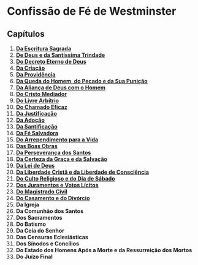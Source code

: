 # Confissão de Fé de Westminster

## Capítulos
1. [**Da Escritura Sagrada**](capitulo1.md)
2. [**De Deus e da Santíssima Trindade**](capitulo2.md)
3. [**Do Decreto Eterno de Deus**](capitulo3.md)
4. [**Da Criação**](capitulo4.md)
5. [**Da Providência**](capitulo5.md)
6. [**Da Queda do Homem, do Pecado e da Sua Punição**](capitulo6.md)
7. [**Da Aliança de Deus com o Homem**](capitulo7.md)
8. [**Do Cristo Mediador**](capitulo8.md)
9. [**Do Livre Arbítrio**](capitulo9.md)
10. [**Do Chamado Eficaz**](capitulo10.md)
11. [**Da Justificação**](capitulo11.md)
12. [**Da Adoção**](capitulo12.md)
13. [**Da Santificação**](capitulo13.md)
14. [**Da Fé Salvadora**](capitulo14.md)
15. [**Do Arrependimento para a Vida**](capitulo15.md)
16. [**Das Boas Obras**](capitulo16.md)
17. [**Da Perseverança dos Santos**](capitulo17.md)
18. [**Da Certeza da Graça e da Salvação**](capitulo18.md)
19. [**Da Lei de Deus**](capitulo19.md)
20. [**Da Liberdade Cristã e da Liberdade de Consciência**](capitulo20.md)
21. [**Do Culto Religioso e do Dia de Sábado**](capitulo21.md)
22. [**Dos Juramentos e Votos Lícitos**](capitulo22.md)
23. [**Do Magistrado Civil**](capitulo23.md)
24. [**Do Casamento e do Divórcio**](capitulo24.md)
25. **Da Igreja**
26. **Da Comunhão dos Santos**
27. **Dos Sacramentos**
28. **Do Batismo**
29. **Da Ceia do Senhor**
30. **Das Censuras Eclesiásticas**
31. **Dos Sínodos e Concílios**
32. **Do Estado dos Homens Após a Morte e da Ressurreição dos Mortos**
33. **Do Juízo Final**
